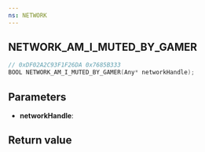 ```yaml
---
ns: NETWORK
---
```

## NETWORK_AM_I_MUTED_BY_GAMER

```c
// 0xDF02A2C93F1F26DA 0x7685B333
BOOL NETWORK_AM_I_MUTED_BY_GAMER(Any* networkHandle);
```


## Parameters
* **networkHandle**: 

## Return value
